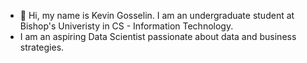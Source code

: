 - 👋 Hi, my name is Kevin Gosselin. I am an undergraduate student at Bishop's Univeristy in CS - Information Technology.
- I am an aspiring Data Scientist passionate about data and business strategies.
